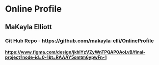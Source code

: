 # Online Profile
## MaKayla Elliott 
### Git Hub Repo - https://github.com/makayla-elli/OnlineProfile 
#### https://www.figma.com/design/jkhlYzVZyWnTPQAP0AoLvB/final-project?node-id=0-1&t=RAAAY5omtm6ypwFn-1 